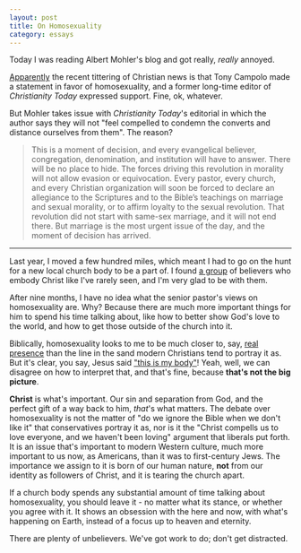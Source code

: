 ```yaml
---
layout: post
title: On Homosexuality
category: essays
---
```


Today I was reading Albert Mohler's blog and got really, *really* annoyed.

[Apparently][0] the recent tittering of Christian news is that Tony Campolo
made a statement in favor of homosexuality, and a former long-time editor of
*Christianity Today* expressed support.  Fine, ok, whatever.

But Mohler takes issue with *Christianity Today*'s editorial in which the
author says they will not "feel compelled to condemn the converts and distance
ourselves from them".  The reason?

> This is a moment of decision, and every evangelical believer, congregation,
> denomination, and institution will have to answer. There will be no place to
> hide. The forces driving this revolution in morality will not allow evasion
> or equivocation. Every pastor, every church, and every Christian organization
> will soon be forced to declare an allegiance to the Scriptures and to the
> Bible’s teachings on marriage and sexual morality, or to affirm loyalty to
> the sexual revolution. That revolution did not start with same-sex marriage,
> and it will not end there. But marriage is the most urgent issue of the day,
> and the moment of decision has arrived.

----

Last year, I moved a few hundred miles, which meant I had to go on the hunt for
a new local church body to be a part of.  I found [a group][1] of believers who
embody Christ like I've rarely seen, and I'm very glad to be with them.

After nine months, I have no idea what the senior pastor's views on
homosexuality are.  Why?  Because there are much more important things for him
to spend his time talking about, like how to better show God's love to the
world, and how to get those outside of the church into it.

Biblically, homosexuality looks to me to be much closer to, say, [real
presence][2] than the line in the sand modern Christians tend to portray it as.
But it's clear, you say, Jesus said ["this is my body"][3]!  Yeah, well, we can
disagree on how to interpret that, and that's fine, because **that's not the
big picture**.

**Christ** is what's important.  Our sin and separation from God, and the
perfect gift of a way back to him, *that*'s what matters.  The debate over
homosexuality is not the matter of "do we ignore the Bible when we don't like
it" that conservatives portray it as, nor is it the "Christ compells us to love
everyone, and we haven't been loving" argument that liberals put forth.  It is
an issue that's important to modern Western culture, much more important to us
now, as Americans, than it was to first-century Jews.  The importance we assign
to it is born of our human nature, **not** from our identity as followers of
Christ, and it is tearing the church apart.

If a church body spends any substantial amount of time talking about
homosexuality, you should leave it - no matter what its stance, or whether you
agree with it.  It shows an obsession with the here and now, with what's
happening on Earth, instead of a focus up to heaven and eternity.

There are plenty of unbelievers.  We've got work to do; don't get distracted.

[0]: http://www.albertmohler.com/2015/06/10/which-way-evangelicals-there-is-nowhere-to-hide/
[1]: http://www.nbccbayarea.com/
[2]: https://en.wikipedia.org/wiki/Real_presence_of_Christ_in_the_Eucharist
[3]: http://biblehub.com/luke/22-19.htm

